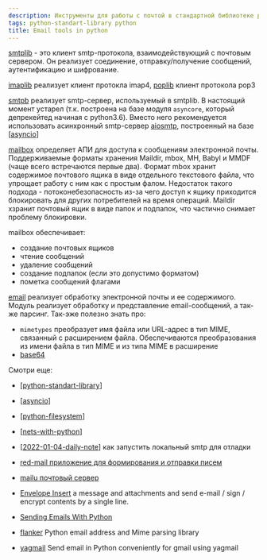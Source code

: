 ```yaml
---
description: Инструменты для работы с почтой в стандартной библиотеке python
tags: python-standart-library python
title: Email tools in python
---
```

[smtplib](https://docs.python.org/3/library/smtplib.html) - это клиент smtp-протокола, взаимодействующий с почтовым сервером. Он реализует соединение, отправку/получение сообщений, аутентификацию и шифрование.

[imaplib](https://docs.python.org/3/library/imaplib.html) реализует клиент протокла imap4,  [poplib](https://docs.python.org/3/library/poplib.html) клиент протокола pop3

[smtpb](https://docs.python.org/3/library/smtpd.html) реализует smtp-сервер, используемый в smtplib. В настоящий момент устарел (т.к. построена на базе модуля `asyncore`, который депрекейтед начиная с python3.6). Вместо него рекомендуется использовать асинхронный smtp-сервер [aiosmtp](https://aiosmtpd.readthedocs.io/en/latest/), построенный на базе [[asyncio]]

[mailbox](https://docs.python.org/3/library/mailbox.html) определяет АПИ для доступа к сообщениям электронной почты. Поддерживаемые форматы хранения Maildir, mbox, MH, Babyl и MMDF (чаще всего встречаются первые два). Формат mbox хранит содержимое почтового ящика в виде отдельного текстового файла, что упрощает работу с ним как с простым фалом. Недостаток такого подхода - потоконебезопасность из-за чего доступ к ящику приходится блокировать для других потребителей на время операций. Maildir хзранит почтовый ящик в виде папок и подпапок, что частично снимает проблему блокировки.

mailbox обеспечивает:

- создание почтовых ящиков
- чтение сообщений
- удаление сообщений
- создание подпапок (если это допустимо форматом)
- пометка сообщений флагами

[email](https://docs.python.org/3/library/email.html) реализует обработку электронной почты и ее содержимого. Модуль реализует обработку и представление email-сообщений, а так-же парсинг. Так-эже полезно знать про:

- `mimetypes` преобразует имя файла или URL-адрес в тип MIME, связанный с расширением файла. Обеспечиваются преобразования из имени файла в тип MIME и из типа MIME в расширение
- [base64](https://docs.python.org/3/library/base64.html)

Смотри еще:

- [[python-standart-library]]
- [[asyncio]]
- [[python-filesystem]]
- [[nets-with-python]]
- [[2022-01-04-daily-note]] как запустить локальный smtp для отладки

- [red-mail приложение для формирования и отправки писем](https://github.com/Miksus/red-mail)
- [mailu почтовый сервер](https://github.com/Mailu/Mailu/tree/1.9)
- [Envelope Insert](https://github.com/CZ-NIC/envelope) a message and attachments and send e-mail / sign / encrypt contents by a single line.
- [Sending Emails With Python](https://realpython.com/python-send-email/)
- [flanker](https://github.com/mailgun/flanker) Python email address and Mime parsing library
- [yagmail](https://github.com/kootenpv/yagmail) Send email in Python conveniently for gmail using yagmail


[//begin]: # "Autogenerated link references for markdown compatibility"
[asyncio]: asyncio "Asyncio"
[python-standart-library]: ..%2Flists%2Fpython-standart-library "Стандартная библиотека python и полезные ресурсы"
[python-filesystem]: python-filesystem "Работа с файлами в python"
[nets-with-python]: nets-with-python "Nets and internet with python"
[2022-01-04-daily-note]: ..%2Fposts%2F2022-01-04-daily-note "Proxy в selenium, запуск локального smtp и несколько вопросов про pandas"
[//end]: # "Autogenerated link references"